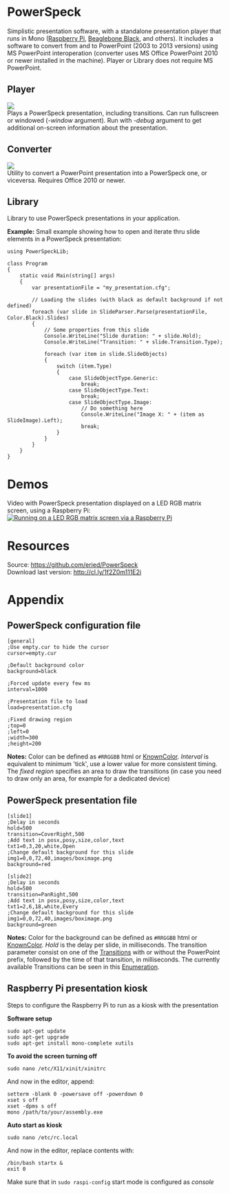 PowerSpeck
==========

Simplistic presentation software, with a standalone presentation player that runs in Mono ([Raspberry Pi](http://www.raspberrypi.org/), [Beaglebone Black](http://beagleboard.org/Products/BeagleBone+Black), and others). It includes a software to convert from and to PowerPoint (2003 to 2013 versions) using MS PowerPoint interoperation (converter uses MS Office PowerPoint 2010 or newer installed in the machine). Player or Library does not require MS PowerPoint.


Player
---------
<img src=http://content.screencast.com/users/erwinried/folders/Snagit/media/8a13032f-d33e-4e05-8e73-400871b79752/07.23.2014-19.45.png /><br>
Plays a PowerSpeck presentation, including transitions. Can run fullscreen or windowed (_-window_ argument). Run with _-debug_ argument to get additional on-screen information about the presentation.

Converter
---------
<img src=http://content.screencast.com/users/erwinried/folders/Snagit/media/40cd10f4-b42b-4272-8e43-8cd072b23356/07.23.2014-19.42.png /><br>
Utility to convert a PowerPoint presentation into a PowerSpeck one, or viceversa. Requires Office 2010 or newer.

Library
--------
Library to use PowerSpeck presentations in your application.

__Example:__
Small example showing how to open and iterate thru slide elements in a PowerSpeck presentation:

    using PowerSpeckLib;

    class Program
    {
        static void Main(string[] args)
        {
            var presentationFile = "my_presentation.cfg";

            // Loading the slides (with black as default background if not defined)
            foreach (var slide in SlideParser.Parse(presentationFile, Color.Black).Slides)
            {
                // Some properties from this slide
                Console.WriteLine("Slide duration: " + slide.Hold);
                Console.WriteLine("Transition: " + slide.Transition.Type);

                foreach (var item in slide.SlideObjects)
                {
                    switch (item.Type)
                    {
                        case SlideObjectType.Generic:
                            break;
                        case SlideObjectType.Text:
                            break;
                        case SlideObjectType.Image:
                            // Do something here
                            Console.WriteLine("Image X: " + (item as SlideImage).Left);
                            break;
                    }
                }
            }
        }
    }

Demos
==========
Video with PowerSpeck presentation displayed on a LED RGB matrix screen, using a Raspberry Pi:
[![Running on a LED RGB matrix screen via a Raspberry Pi](http://img.youtube.com/vi/IFDBD_Ty9lo/0.jpg)](http://www.youtube.com/watch?v=IFDBD_Ty9lo)

Resources
==========
Source: https://github.com/eried/PowerSpeck <br>
Download last version: http://cl.ly/1f2Z0m111E2i
     

Appendix
==========

PowerSpeck configuration file
------------

    [general]
    ;Use empty.cur to hide the cursor
    cursor=empty.cur
    
    ;Default background color
    background=black
    
    ;Forced update every few ms
    interval=1000
    
    ;Presentation file to load
    load=presentation.cfg
    
    ;Fixed drawing region
    ;top=0
    ;left=0
    ;width=300
    ;height=200

__Notes:__ Color can be defined as <code>#RRGGBB</code> html or [KnownColor](http://msdn.microsoft.com/en-us/library/system.drawing.knowncolor(v=vs.110).aspx). _Interval_ is equivalent to minimum 'tick', use a lower value for more consistent timing. The _fixed region_ specifies an area to draw the transitions (in case you need to draw only an area, for example for a dedicated device)

PowerSpeck presentation file
------------

    [slide1]
    ;Delay in seconds
    hold=500
    transition=CoverRight,500
    ;Add text in posx,posy,size,color,text
    txt1=0,3,20,white,Open
    ;Change default background for this slide
    img1=0,0,72,40,images/boximage.png
    background=red
    
    [slide2]
    ;Delay in seconds
    hold=500
    transition=PanRight,500
    ;Add text in posx,posy,size,color,text
    txt1=2,6,18,white,Every
    ;Change default background for this slide
    img1=0,0,72,40,images/boximage.png
    background=green
    
__Notes:__ Color for the background can be defined as <code>#RRGGBB</code> html or [KnownColor](http://msdn.microsoft.com/en-us/library/system.drawing.knowncolor(v=vs.110).aspx). _Hold_ is the delay per slide, in milliseconds. The transition parameter consist on one of the [Transitions](http://msdn.microsoft.com/en-us/library/microsoft.office.interop.powerpoint.ppentryeffect(v=office.14).aspx) with or without the PowerPoint prefix, followed by the time of that transition, in milliseconds. The currently available Transitions can be seen in this [Enumeration](https://github.com/eried/PowerSpeck/blob/master/PowerSpeckLib/SlideTransitionEffect.cs).
    
Raspberry Pi presentation kiosk
------------
Steps to configure the Raspberry Pi to run as a kiosk with the presentation

__Software setup__

    sudo apt-get update
    sudo apt-get upgrade
    sudo apt-get install mono-complete xutils
  
__To avoid the screen turning off__

    sudo nano /etc/X11/xinit/xinitrc
  
And now in the editor, append:

    setterm -blank 0 -powersave off -powerdown 0
    xset s off
    xset -dpms s off
    mono /path/to/your/assembly.exe
  
__Auto start as kiosk__

    sudo nano /etc/rc.local
  
And now in the editor, replace contents with:

    /bin/bash startx &
    exit 0
  
Make sure that in <code>sudo raspi-config</code> start mode is configured as _console_
